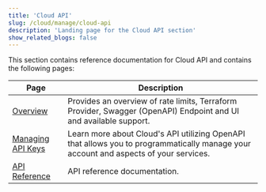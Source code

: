 ```yaml
---
title: 'Cloud API'
slug: /cloud/manage/cloud-api
description: 'Landing page for the Cloud API section'
show_related_blogs: false
---
```


This section contains reference documentation for Cloud API and contains the following pages:

| Page                                              | Description                                                                                                                          |
|---------------------------------------------------|--------------------------------------------------------------------------------------------------------------------------------------|
| [Overview](/cloud/manage/api/api-overview)|  Provides an overview of rate limits, Terraform Provider, Swagger (OpenAPI) Endpoint and UI and available support.                   | 
| [Managing API Keys](/cloud/manage/openapi)                          | Learn more about Cloud's API utilizing OpenAPI that allows you to programmatically manage your account and aspects of your services. |
| [API Reference](/cloud/manage/api)                              | API reference documentation.                                                                                                         |